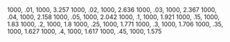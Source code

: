 1000, .01, 1000, 3.257
1000, .02, 1000, 2.636
1000, .03, 1000, 2.367
1000, .04, 1000, 2.158
1000, .05, 1000, 2.042
1000, .1, 1000, 1.921
1000, .15, 1000, 1.83
1000, .2, 1000, 1.8
1000, .25, 1000, 1.771
1000, .3, 1000, 1.706
1000, .35, 1000, 1.627
1000, .4, 1000, 1.617
1000, .45, 1000, 1.575
